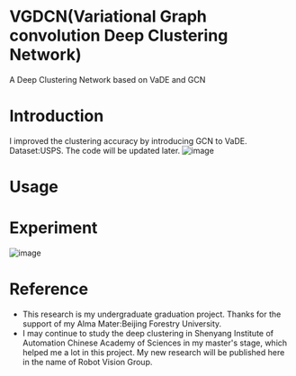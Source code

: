 # VGDCN(Variational Graph convolution Deep Clustering Network)
A Deep Clustering Network based on VaDE and GCN

# Introduction
I improved the clustering accuracy by introducing GCN to VaDE. Dataset:USPS. The code will be updated later.
![image](https://github.com/BJFUWDW/VGDCN-A-Deep-Clustering-Network-based-on-VaDE-and-GCN/blob/main/images/overallframe.png)

# Usage


# Experiment

![image](https://github.com/BJFUWDW/VGDCN-A-Deep-Clustering-Network-based-on-VaDE-and-GCN/blob/main/images/paper_exp2.png)

# Reference
 - This research is my undergraduate graduation project. Thanks for the support of my Alma Mater:Beijing Forestry University.
 - I may continue to study the deep clustering in Shenyang Institute of Automation Chinese Academy of Sciences in my master's stage, which helped me a lot in this project. My new research will be published here in the name of Robot Vision Group.
